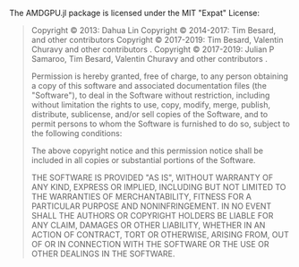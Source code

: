 The AMDGPU.jl package is licensed under the MIT "Expat" License:

> Copyright &copy; 2013: Dahua Lin
> Copyright &copy; 2014-2017: Tim Besard, and other contributors
> Copyright &copy; 2017-2019: Tim Besard, Valentin Churavy and other contributors .
> Copyright &copy; 2017-2019: Julian P Samaroo, Tim Besard, Valentin Churavy
> and other contributors .
>
> Permission is hereby granted, free of charge, to any person obtaining a copy
> of this software and associated documentation files (the "Software"), to deal
> in the Software without restriction, including without limitation the rights
> to use, copy, modify, merge, publish, distribute, sublicense, and/or sell
> copies of the Software, and to permit persons to whom the Software is
> furnished to do so, subject to the following conditions:
>
> The above copyright notice and this permission notice shall be included in all
> copies or substantial portions of the Software.
>
> THE SOFTWARE IS PROVIDED "AS IS", WITHOUT WARRANTY OF ANY KIND, EXPRESS OR
> IMPLIED, INCLUDING BUT NOT LIMITED TO THE WARRANTIES OF MERCHANTABILITY,
> FITNESS FOR A PARTICULAR PURPOSE AND NONINFRINGEMENT. IN NO EVENT SHALL THE
> AUTHORS OR COPYRIGHT HOLDERS BE LIABLE FOR ANY CLAIM, DAMAGES OR OTHER
> LIABILITY, WHETHER IN AN ACTION OF CONTRACT, TORT OR OTHERWISE, ARISING FROM,
> OUT OF OR IN CONNECTION WITH THE SOFTWARE OR THE USE OR OTHER DEALINGS IN THE
> SOFTWARE.
>
